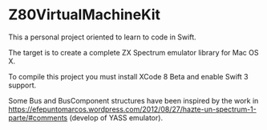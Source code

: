 # Z80VirtualMachineKit

This a personal project oriented to learn to code in Swift.

The target is to create a complete ZX Spectrum emulator library for Mac OS X.

To compile this project you must install XCode 8 Beta and enable Swift 3 support.

Some Bus and BusComponent structures have been inspired by the work in https://efepuntomarcos.wordpress.com/2012/08/27/hazte-un-spectrum-1-parte/#comments (develop of YASS emulator).
